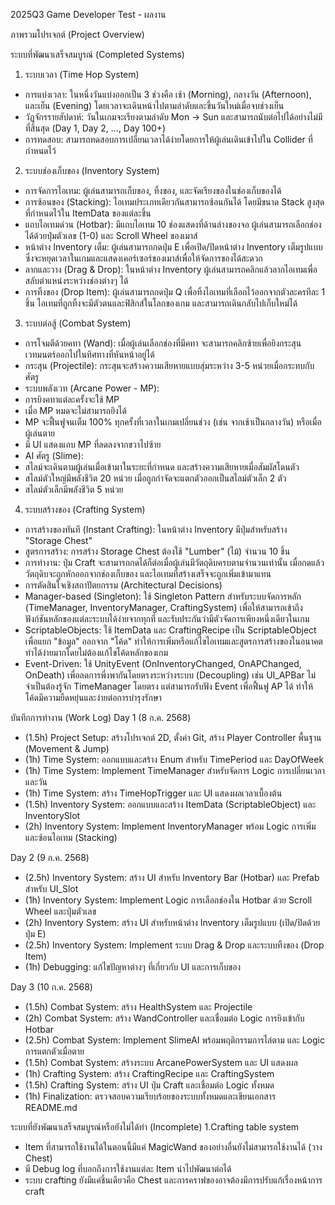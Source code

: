 2025Q3 Game Developer Test - ผลงาน

ภาพรวมโปรเจกต์ (Project Overview)

ระบบที่พัฒนาเสร็จสมบูรณ์ (Completed Systems)
1. ระบบเวลา (Time Hop System)
- การแบ่งเวลา: ในหนึ่งวันแบ่งออกเป็น 3 ช่วงคือ เช้า (Morning), กลางวัน (Afternoon), และเย็น (Evening) โดยเวลาจะเดินหน้าไปตามลำดับและขึ้นวันใหม่เมื่อจบช่วงเย็น
- วัฏจักรรายสัปดาห์: วันในเกมจะเรียงตามลำดับ Mon -> Sun และสามารถนับต่อไปได้อย่างไม่มีที่สิ้นสุด (Day 1, Day 2, ..., Day 100+)
- การทดสอบ: สามารถทดสอบการเปลี่ยนเวลาได้ง่ายโดยการให้ผู้เล่นเดินเข้าไปใน Collider ที่กำหนดไว้
2. ระบบช่องเก็บของ (Inventory System)
- การจัดการไอเทม: ผู้เล่นสามารถเก็บของ, ทิ้งของ, และจัดเรียงของในช่องเก็บของได้
- การซ้อนของ (Stacking): ไอเทมประเภทเดียวกันสามารถซ้อนกันได้ โดยมีขนาด Stack สูงสุดที่กำหนดไว้ใน ItemData ของแต่ละชิ้น
- แถบไอเทมด่วน (Hotbar): มีแถบไอเทม 10 ช่องแสดงที่ด้านล่างของจอ ผู้เล่นสามารถเลือกช่องได้ด้วยปุ่มตัวเลข (1-0) และ Scroll Wheel ของเมาส์
- หน้าต่าง Inventory เต็ม: ผู้เล่นสามารถกดปุ่ม E เพื่อเปิด/ปิดหน้าต่าง Inventory เต็มรูปแบบ ซึ่งจะหยุดเวลาในเกมและแสดงเคอร์เซอร์ของเมาส์เพื่อให้จัดการของได้สะดวก
- ลากและวาง (Drag & Drop): ในหน้าต่าง Inventory ผู้เล่นสามารถคลิกแล้วลากไอเทมเพื่อสลับตำแหน่งระหว่างช่องต่างๆ ได้
- การทิ้งของ (Drop Item): ผู้เล่นสามารถกดปุ่ม Q เพื่อทิ้งไอเทมที่เลือกไว้ออกจากตัวละครทีละ 1 ชิ้น ไอเทมที่ถูกทิ้งจะมีตัวตนและฟิสิกส์ในโลกของเกม และสามารถเดินกลับไปเก็บใหม่ได้
3. ระบบต่อสู้ (Combat System)
- การโจมตีด้วยคทา (Wand): เมื่อผู้เล่นเลือกช่องที่มีคทา จะสามารถคลิกซ้ายเพื่อยิงกระสุนเวทมนตร์ออกไปในทิศทางที่หันหน้าอยู่ได้
- กระสุน (Projectile): กระสุนจะสร้างความเสียหายแบบสุ่มระหว่าง 3-5 หน่วยเมื่อกระทบกับศัตรู
- ระบบพลังเวท (Arcane Power - MP):
- การยิงคทาแต่ละครั้งจะใช้ MP
- เมื่อ MP หมดจะไม่สามารถยิงได้
- MP จะฟื้นฟูจนเต็ม 100% ทุกครั้งที่เวลาในเกมเปลี่ยนช่วง (เช่น จากเช้าเป็นกลางวัน) หรือเมื่อผู้เล่นตาย
- มี UI แสดงแถบ MP ที่ลดลงจากขวาไปซ้าย
- AI ศัตรู (Slime):
- สไลม์จะเดินตามผู้เล่นเมื่อเข้ามาในระยะที่กำหนด และสร้างความเสียหายเมื่อสัมผัสโดนตัว
- สไลม์ตัวใหญ่มีพลังชีวิต 20 หน่วย เมื่อถูกกำจัดจะแตกตัวออกเป็นสไลม์ตัวเล็ก 2 ตัว
- สไลม์ตัวเล็กมีพลังชีวิต 5 หน่วย
4. ระบบสร้างของ (Crafting System)
- การสร้างของทันที (Instant Crafting): ในหน้าต่าง Inventory มีปุ่มสำหรับสร้าง "Storage Chest"
- สูตรการสร้าง: การสร้าง Storage Chest ต้องใช้ "Lumber" (ไม้) จำนวน 10 ชิ้น
- การทำงาน: ปุ่ม Craft จะสามารถกดได้ก็ต่อเมื่อผู้เล่นมีวัตถุดิบครบตามจำนวนเท่านั้น เมื่อกดแล้ว วัตถุดิบจะถูกหักออกจากช่องเก็บของ และไอเทมที่สร้างเสร็จจะถูกเพิ่มเข้ามาแทน
- การตัดสินใจเชิงสถาปัตยกรรม (Architectural Decisions)
- Manager-based (Singleton): ใช้ Singleton Pattern สำหรับระบบจัดการหลัก (TimeManager, InventoryManager, CraftingSystem) เพื่อให้สามารถเข้าถึงฟังก์ชันหลักของแต่ละระบบได้ง่ายจากทุกที่ และรับประกันว่ามีตัวจัดการเพียงหนึ่งเดียวในเกม
- ScriptableObjects: ใช้ ItemData และ CraftingRecipe เป็น ScriptableObject เพื่อแยก "ข้อมูล" ออกจาก "โค้ด" ทำให้การเพิ่มหรือแก้ไขไอเทมและสูตรการสร้างของในอนาคตทำได้ง่ายมากโดยไม่ต้องแก้ไขโค้ดหลักของเกม
- Event-Driven: ใช้ UnityEvent (OnInventoryChanged, OnAPChanged, OnDeath) เพื่อลดการพึ่งพากันโดยตรงระหว่างระบบ (Decoupling) เช่น UI_APBar ไม่จำเป็นต้องรู้จัก TimeManager โดยตรง แต่สามารถรับฟัง Event เพื่อฟื้นฟู AP ได้ ทำให้โค้ดมีความยืดหยุ่นและง่ายต่อการบำรุงรักษา

บันทึกการทำงาน (Work Log)
Day 1 (8 ก.ค. 2568)
- (1.5h) Project Setup: สร้างโปรเจกต์ 2D, ตั้งค่า Git, สร้าง Player Controller พื้นฐาน (Movement & Jump)
- (1h) Time System: ออกแบบและสร้าง Enum สำหรับ TimePeriod และ DayOfWeek
- (1h) Time System: Implement TimeManager สำหรับจัดการ Logic การเปลี่ยนเวลาและวัน
- (1h) Time System: สร้าง TimeHopTrigger และ UI แสดงผลเวลาเบื้องต้น
- (1.5h) Inventory System: ออกแบบและสร้าง ItemData (ScriptableObject) และ InventorySlot
- (2h) Inventory System: Implement InventoryManager พร้อม Logic การเพิ่มและซ้อนไอเทม (Stacking)

Day 2 (9 ก.ค. 2568)
- (2.5h) Inventory System: สร้าง UI สำหรับ Inventory Bar (Hotbar) และ Prefab สำหรับ UI_Slot
- (1h) Inventory System: Implement Logic การเลือกช่องใน Hotbar ด้วย Scroll Wheel และปุ่มตัวเลข
- (2h) Inventory System: สร้าง UI สำหรับหน้าต่าง Inventory เต็มรูปแบบ (เปิด/ปิดด้วยปุ่ม E)
- (2.5h) Inventory System: Implement ระบบ Drag & Drop และระบบทิ้งของ (Drop Item)
- (1h) Debugging: แก้ไขปัญหาต่างๆ ที่เกี่ยวกับ UI และการเก็บของ

Day 3 (10 ก.ค. 2568)
- (1.5h) Combat System: สร้าง HealthSystem และ Projectile
- (2h) Combat System: สร้าง WandController และเชื่อมต่อ Logic การยิงเข้ากับ Hotbar
- (2.5h) Combat System: Implement SlimeAI พร้อมพฤติกรรมการไล่ตาม และ Logic การแตกตัวเมื่อตาย
- (1.5h) Combat System: สร้างระบบ ArcanePowerSystem และ UI แสดงผล
- (1h) Crafting System: สร้าง CraftingRecipe และ CraftingSystem
- (1.5h) Crafting System: สร้าง UI ปุ่ม Craft และเชื่อมต่อ Logic ทั้งหมด
- (1h) Finalization: ตรวจสอบความเรียบร้อยของระบบทั้งหมดและเขียนเอกสาร README.md


ระบบที่ยังพัฒนาเสร็จสมบูรณ์หรือยังไม่ได้ทำ (Incomplete)
1.Crafting table system
- Item ที่สามารถใช้งานได้ในตอนนี้มีแค่ MagicWand ของอย่างอื่นยังไม่สามารถใช้งานได้ (วาง Chest)
- มี Debug log ที่บอกถึงการใช้งานแต่ละ Item นำไปพัฒนาต่อได้
- ระบบ crafting ยังมีแค่ชิ้นเดียวคือ Chest และการคราฟของอาจต้องมีการปรับแก้เรื่องหน้าการ craft
